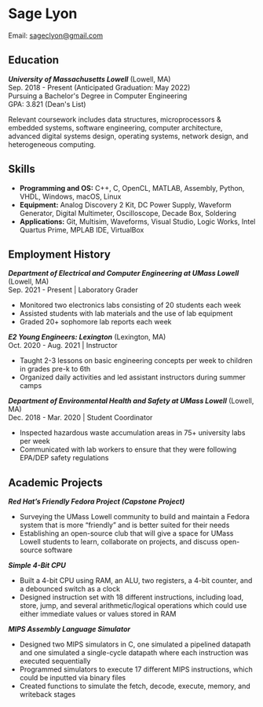 # Sage Lyon
Email: sageclyon@gmail.com  

## Education
**_University of Massachusetts Lowell_** (Lowell, MA)  
Sep. 2018 - Present (Anticipated Graduation: May 2022)  
Pursuing a Bachelor's Degree in Computer Engineering  
GPA: 3.821 (Dean's List)  

Relevant coursework includes data structures, microprocessors & embedded systems, software engineering, computer architecture, advanced digital systems design, operating systems, network design, and heterogeneous computing.

## Skills
- **Programming and OS:** C++, C, OpenCL, MATLAB,  Assembly, Python, VHDL, Windows, macOS, Linux  
- **Equipment:**  Analog Discovery 2 Kit, DC Power Supply, Waveform Generator, Digital Multimeter, Oscilloscope, Decade Box, Soldering  
- **Applications:** Git, Multisim, Waveforms, Visual Studio, Logic Works, Intel Quartus Prime, MPLAB IDE, VirtualBox
 

## Employment History
**_Department of Electrical and Computer Engineering at UMass Lowell_** (Lowell, MA)  
Sep. 2021 - Present | Laboratory Grader
- Monitored two electronics labs consisting of 20 students each week  
- Assisted students with lab materials and the use of lab equipment   
- Graded 20+ sophomore lab reports each week  

**_E2 Young Engineers: Lexington_** (Lexington, MA)  
Oct. 2020 - Aug. 2021 | Instructor
- Taught 2-3 lessons on basic engineering concepts per week to children in grades pre-k to 6th  
- Organized daily activities and led assistant instructors during summer camps  

**_Department of Environmental Health and Safety at UMass Lowell_** (Lowell, MA)  
Dec. 2018 - Mar. 2020 | Student Coordinator
- Inspected hazardous waste accumulation areas in 75+ university labs per week   
- Communicated with lab workers to ensure that they were following EPA/DEP safety regulations  

## Academic Projects
**_Red Hat’s Friendly Fedora Project (Capstone Project)_**  
- Surveying the UMass Lowell community to build and maintain a Fedora system that is more “friendly” and is better suited for their needs  
- Establishing an open-source club that will give a space for UMass Lowell students to learn, collaborate on projects, and discuss open-source software  

**_Simple 4-Bit CPU_**  
- Built a 4-bit CPU using RAM, an ALU, two registers, a 4-bit counter, and a debounced switch as a clock  
- Designed instruction set with 18 different instructions, including load, store, jump, and several arithmetic/logical operations which could use either immediate values or values stored in RAM  

**_MIPS Assembly Language Simulator_**  
- Designed two MIPS simulators in C, one simulated a pipelined datapath and one simulated a single-cycle datapath where each instruction was executed sequentially  
- Programmed simulators to execute 17 different MIPS instructions, which could be inputted via binary files  
- Created functions to simulate the fetch, decode, execute, memory, and writeback stages  
